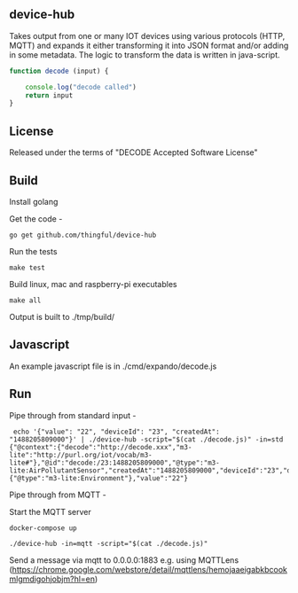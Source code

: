 device-hub
-----------


Takes output from one or many IOT devices using various protocols (HTTP, MQTT) and expands it either transforming it into JSON format and/or adding in some metadata.
The logic to transform the data is written in java-script.

```javascript
function decode (input) {

    console.log("decode called")
    return input
}

```

License
-------

Released under the terms of "DECODE Accepted Software License"

Build
-----

Install golang

Get the code -

```
go get github.com/thingful/device-hub

```

Run the tests

```
make test
```

Build linux, mac and raspberry-pi executables

```
make all
```

Output is built to ./tmp/build/

Javascript
----------

An example javascript file is in ./cmd/expando/decode.js 


Run
---

Pipe through from standard input -

```
 echo '{"value": "22", "deviceId": "23", "createdAt": "1488205809000"}' | ./device-hub -script="$(cat ./decode.js)" -in=std
{"@context":{"decode":"http://decode.xxx","m3-lite":"http://purl.org/iot/vocab/m3-lite#"},"@id":"decode:/23:1488205809000","@type":"m3-lite:AirPollutantSensor","createdAt":"1488205809000","deviceId":"23","domain":{"@type":"m3-lite:Environment"},"value":"22"}

```

Pipe through from MQTT -

Start the MQTT server

```
docker-compose up
```

```
./device-hub -in=mqtt -script="$(cat ./decode.js)"
```

Send a message via mqtt to 0.0.0.0:1883 e.g. using MQTTLens (https://chrome.google.com/webstore/detail/mqttlens/hemojaaeigabkbcookmlgmdigohjobjm?hl=en)
